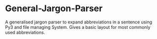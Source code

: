 # General-Jargon-Parser
A generalised jargon parser to expand abbreviations in a sentence using Py3 and file managing System.
Gives a basic layout for most commonly used abbreviations.
